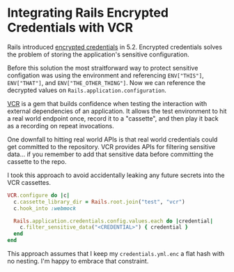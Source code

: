 <!--data 2020-01-02 -->

# Integrating Rails Encrypted Credentials with VCR

Rails introduced [encrypted credentials][] in 5.2.
Encrypted credentials solves the problem of storing the application's sensitive configuration.

Before this solution the most straitforward way to protect sensitive configation was using the environment and referencing `ENV["THIS"]`, `ENV["THAT"]`, and `ENV["THE_OTHER_THING"]`.
Now we can reference the decrypted values on `Rails.application.configuration`.

[VCR][] is a gem that builds confidence when testing the interaction with external dependencies of an application.
It allows the test environment to hit a real world endpoint once, record it to a "cassette", and then play it back as a recording on repeat invocations.

One downfall to hitting real world APIs is that real world credentials could get committed to the repository.
VCR provides APIs for filtering sensitive data... if you remember to add that sensitive data before committing the cassette to the repo.

I took this approach to avoid accidentally leaking any future secrets into the VCR cassettes.

```ruby
VCR.configure do |c|
  c.cassette_library_dir = Rails.root.join("test", "vcr")
  c.hook_into :webmock

  Rails.application.credentials.config.values.each do |credential|
    c.filter_sensitive_data("<CREDENTIAL>") { credential }
  end
end
```

This approach assumes that I keep my `credentials.yml.enc` a flat hash with no nesting.
I'm happy to embrace that constraint.

[encrypted credentials]: https://guides.rubyonrails.org/security.html#custom-credentialshttps://guides.rubyonrails.org/security.html#custom-credentials
[vcr]: https://github.com/vcr/vcr